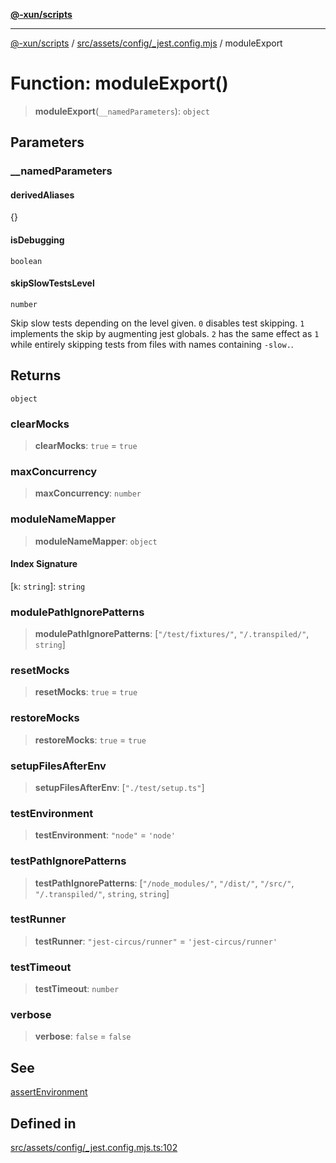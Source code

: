 [**@-xun/scripts**](../../../../../README.md)

***

[@-xun/scripts](../../../../../README.md) / [src/assets/config/\_jest.config.mjs](../README.md) / moduleExport

# Function: moduleExport()

> **moduleExport**(`__namedParameters`): `object`

## Parameters

### \_\_namedParameters

#### derivedAliases

\{\}

#### isDebugging

`boolean`

#### skipSlowTestsLevel

`number`

Skip slow tests depending on the level given. `0` disables test skipping.
`1` implements the skip by augmenting jest globals. `2` has the same effect
as `1` while entirely skipping tests from files with names containing
`-slow.`.

## Returns

`object`

### clearMocks

> **clearMocks**: `true` = `true`

### maxConcurrency

> **maxConcurrency**: `number`

### moduleNameMapper

> **moduleNameMapper**: `object`

#### Index Signature

 \[`k`: `string`\]: `string`

### modulePathIgnorePatterns

> **modulePathIgnorePatterns**: [`"/test/fixtures/"`, `"/.transpiled/"`, `string`]

### resetMocks

> **resetMocks**: `true` = `true`

### restoreMocks

> **restoreMocks**: `true` = `true`

### setupFilesAfterEnv

> **setupFilesAfterEnv**: [`"./test/setup.ts"`]

### testEnvironment

> **testEnvironment**: `"node"` = `'node'`

### testPathIgnorePatterns

> **testPathIgnorePatterns**: [`"/node_modules/"`, `"/dist/"`, `"/src/"`, `"/.transpiled/"`, `string`, `string`]

### testRunner

> **testRunner**: `"jest-circus/runner"` = `'jest-circus/runner'`

### testTimeout

> **testTimeout**: `number`

### verbose

> **verbose**: `false` = `false`

## See

[assertEnvironment](assertEnvironment.md)

## Defined in

[src/assets/config/\_jest.config.mjs.ts:102](https://github.com/Xunnamius/xscripts/blob/2521de366121a50ffeca631b4ec62db9c60657e5/src/assets/config/_jest.config.mjs.ts#L102)
